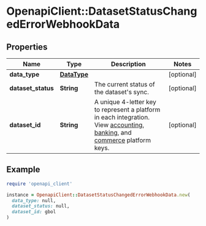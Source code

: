 # OpenapiClient::DatasetStatusChangedErrorWebhookData

## Properties

| Name | Type | Description | Notes |
| ---- | ---- | ----------- | ----- |
| **data_type** | [**DataType**](DataType.md) |  | [optional] |
| **dataset_status** | **String** | The current status of the dataset&#39;s sync. | [optional] |
| **dataset_id** | **String** | A unique 4-letter key to represent a platform in each integration. View [accounting](https://docs.codat.io/integrations/accounting/overview#platform-keys), [banking](https://docs.codat.io/integrations/banking/overview#platform-keys), and [commerce](https://docs.codat.io/integrations/commerce/overview#platform-keys) platform keys. | [optional] |

## Example

```ruby
require 'openapi_client'

instance = OpenapiClient::DatasetStatusChangedErrorWebhookData.new(
  data_type: null,
  dataset_status: null,
  dataset_id: gbol
)
```

